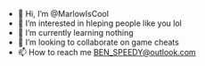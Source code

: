 - 👋 Hi, I’m @MarlowIsCool
- 👀 I’m interested in hleping people like you lol
- 🌱 I’m currently learning nothing
- 💞️ I’m looking to collaborate on game cheats
- 📫 How to reach me BEN_SPEEDY@outlook.com

<!---
MarlowIsCool/MarlowIsCool is a ✨ special ✨ repository because its `README.md` (this file) appears on your GitHub profile.
You can click the Preview link to take a look at your changes.
--->
